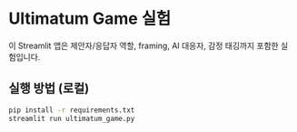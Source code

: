 # Ultimatum Game 실험

이 Streamlit 앱은 제안자/응답자 역할, framing, AI 대응자, 감정 태깅까지 포함한 실험입니다.

## 실행 방법 (로컬)

```bash
pip install -r requirements.txt
streamlit run ultimatum_game.py

